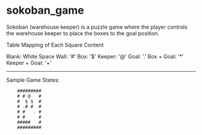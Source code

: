 # sokoban_game
Sokoban (warehouse keeper) is a puzzle game where the player controls the warehouse keeper to place the boxes to the goal position.

Table Mapping of Each Square Content

Blank: White Space
Wall: '#'
Box: '$'
Keeper: '@'
Goal: '.'
Box + Goal: '*'
Keeper + Goal: '+'

---
Sample Game States:
``` 
    #########
    # # @   #
    #  $ $  #
    # .# #  #
    # #   . #
    # #     #
    #####   #
    #########
```